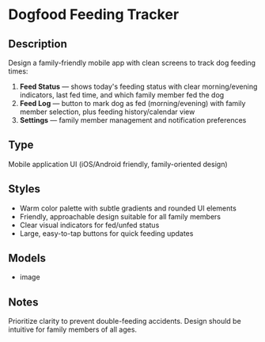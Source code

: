 # Dogfood Feeding Tracker

## Description
Design a family-friendly mobile app with clean screens to track dog feeding times:
1) **Feed Status** — shows today's feeding status with clear morning/evening indicators, last fed time, and which family member fed the dog
2) **Feed Log** — button to mark dog as fed (morning/evening) with family member selection, plus feeding history/calendar view
3) **Settings** — family member management and notification preferences

## Type
Mobile application UI (iOS/Android friendly, family-oriented design)

## Styles
- Warm color palette with subtle gradients and rounded UI elements
- Friendly, approachable design suitable for all family members
- Clear visual indicators for fed/unfed status
- Large, easy-to-tap buttons for quick feeding updates

## Models
- image

## Notes
Prioritize clarity to prevent double-feeding accidents. Design should be intuitive for family members of all ages.